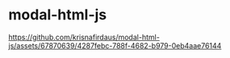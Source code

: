 # modal-html-js

https://github.com/krisnafirdaus/modal-html-js/assets/67870639/4287febc-788f-4682-b979-0eb4aae76144

